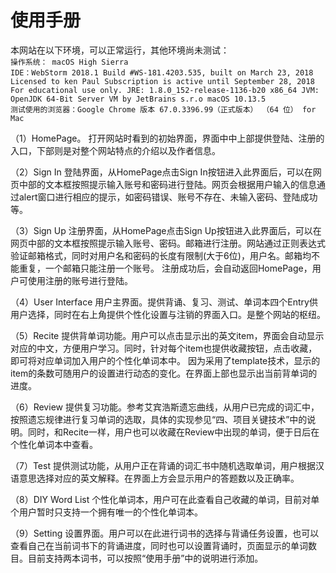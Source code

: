 # 使用手册
本网站在以下环境，可以正常运行，其他环境尚未测试：\
`操作系统： macOS High Sierra `\
`IDE：WebStorm 2018.1
		Build #WS-181.4203.535, built on March 23, 2018
		Licensed to ken Paul
		Subscription is active until September 28, 2018
		For educational use only.
		JRE: 1.8.0_152-release-1136-b20 x86_64
		JVM: OpenJDK 64-Bit Server VM by JetBrains s.r.o
		macOS 10.13.5 `\
`测试使用的浏览器：Google Chrome 版本 67.0.3396.99（正式版本） （64 位） for Mac`

（1）HomePage。
打开网站时看到的初始界面，界面中中上部提供登陆、注册的入口，下部则是对整个网站特点的介绍以及作者信息。

（2）Sign In
登陆界面，从HomePage点击Sign In按钮进入此界面后，可以在网页中部的文本框按照提示输入账号和密码进行登陆。网页会根据用户输入的信息通过alert窗口进行相应的提示，如密码错误、账号不存在、未输入密码、登陆成功等。

（3）Sign Up
注册界面，从HomePage点击Sign Up按钮进入此界面后，可以在网页中部的文本框按照提示输入账号、密码。邮箱进行注册。网站通过正则表达式验证邮箱格式，同时对用户名和密码的长度有限制(大于6位)，用户名。邮箱均不能重复，一个邮箱只能注册一个账号。
注册成功后，会自动返回HomePage，用户可使用注册的账号进行登陆。

（4）User Interface
用户主界面。提供背诵、复习、测试、单词本四个Entry供用户选择，同时在右上角提供个性化设置与注销的界面入口。是整个网站的枢纽。

（5）Recite
提供背单词功能。用户可以点击显示出的英文item，界面会自动显示对应的中文，方便用户学习。同时，针对每个item也提供收藏按钮，点击收藏，即可将对应单词加入用户的个性化单词本中。
因为采用了template技术，显示的item的条数可随用户的设置进行动态的变化。在界面上部也显示出当前背单词的进度。

（6）Review
提供复习功能。参考艾宾浩斯遗忘曲线，从用户已完成的词汇中，按照遗忘规律进行复习单词的选取，具体的实现参见“四、项目关键技术”中的说明。同时，和Recite一样，用户也可以收藏在Review中出现的单词，便于日后在个性化单词本中查看。

（7）Test
提供测试功能，从用户正在背诵的词汇书中随机选取单词，用户根据汉语意思选择对应的英文解释。在界面上方会显示用户的答题数以及正确率。

（8）DIY Word List
个性化单词本，用户可在此查看自己收藏的单词，目前对单个用户暂时只支持一个拥有唯一的个性化单词本。

（9）Setting
设置界面。用户可以在此进行词书的选择与背诵任务设置，也可以查看自己在当前词书下的背诵进度，同时也可以设置背诵时，页面显示的单词数目。目前支持两本词书，可以按照“使用手册”中的说明进行添加。
